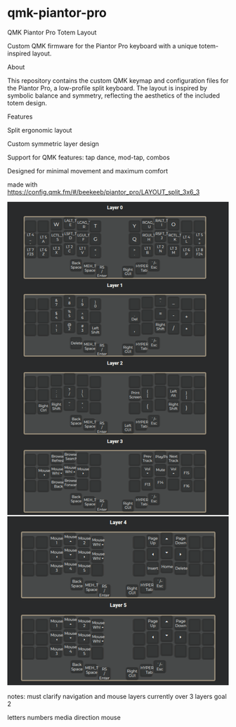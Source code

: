 # qmk-piantor-pro

QMK Piantor Pro Totem Layout

Custom QMK firmware for the Piantor Pro keyboard with a unique totem-inspired layout.

About

This repository contains the custom QMK keymap and configuration files for the Piantor Pro, a low-profile split keyboard. The layout is inspired by symbolic balance and symmetry, reflecting the aesthetics of the included totem design.

Features

Split ergonomic layout

Custom symmetric layer design

Support for QMK features: tap dance, mod-tap, combos

Designed for minimal movement and maximum comfort

made with <https://config.qmk.fm/#/beekeeb/piantor_pro/LAYOUT_split_3x6_3>

![my map](src/1-3.png)
![my map](src/4-6.png)


notes:
must clarify navigation and mouse layers
currently over 3 layers goal 2

letters
numbers
media
direction
mouse
